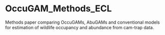 # OccuGAM_Methods_ECL
Methods paper comparing OccuGAMs, AbuGAMs and conventional models for estimation of wildlife occupancy and abundance from cam-trap data.
